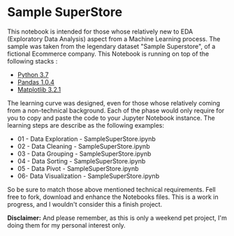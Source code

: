 # Sample SuperStore

This notebook is intended for those whose relatively new to EDA (Exploratory Data Analysis) aspect from a Machine Learning process. The sample was taken from the legendary dataset "Sample Superstore", of a fictional Ecommerce company. This Notebook is running on top of the following stacks :

- [Python 3.7](https://www.python.org/downloads/release/python-370/)
- [Pandas 1.0.4](https://pandas.pydata.org/getting_started.html)
- [Matplotlib 3.2.1](https://matplotlib.org/3.2.1/contents.html)

The learning curve was designed, even for those whose relatively coming from a non-technical background. Each of the phase would only require for you to copy and paste the code to your Jupyter Notebook instance. The learning steps are describe as the following examples:

- 01 - Data Exploration - SampleSuperStore.ipynb
- 02 - Data Cleaning - SampleSuperStore.ipynb
- 03 - Data Grouping - SampleSuperStore.ipynb
- 04 - Data Sorting - SampleSuperStore.ipynb
- 05 - Data Pivot - SampleSuperStore.ipynb
- 06- Data Visualization - SampleSuperStore.ipynb

So be sure to match those above mentioned technical requirements. Fell free to fork, download and enhance the Notebooks files. This is a work in progress, and I wouldn't consider this a finish project.


**Disclaimer:**
And please remember, as this is only a weekend pet project, I'm doing them for my personal interest only.